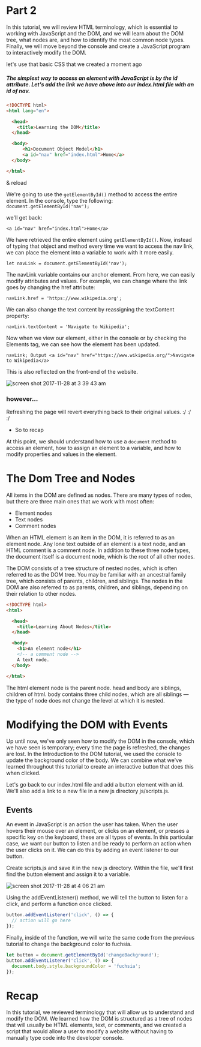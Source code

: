 # Part 2

In this tutorial, we will review HTML terminology, which is essential to working with JavaScript and the DOM, and we will learn about the DOM tree, what nodes are, and how to identify the most common node types. Finally, we will move beyond the console and create a JavaScript program to interactively modify the DOM.

let's use that basic CSS that we created a moment ago

##### The simplest way to access an element with JavaScript is by the id attribute. Let's add the link we have above into our index.html file with an id of nav.

```html
<!DOCTYPE html>
<html lang="en">

  <head>
    <title>Learning the DOM</title>
  </head>

  <body>
      <h1>Document Object Model</h1>
      <a id="nav" href="index.html">Home</a>
  </body>

</html>
```

& reload

We're going to use the `getElementById()` method to access the entire element. In the console, type the following:
`document.getElementById('nav');`

we'll get back:

`<a id="nav" href="index.html">Home</a>`

We have retrieved the entire element using `getElementById()`. Now, instead of typing that object and method every time we want to access the nav link, we can place the element into a variable to work with it more easily.

`let navLink = document.getElementById('nav');`

The navLink variable contains our anchor element. From here, we can easily modify attributes and values. For example, we can change where the link goes by changing the href attribute:

`navLink.href = 'https://www.wikipedia.org';`

We can also change the text content by reassigning the textContent property:

`navLink.textContent = 'Navigate to Wikipedia';`

Now when we view our element, either in the console or by checking the Elements tag, we can see how the element has been updated.

`navLink;
Output
<a id="nav" href="https://www.wikipedia.org/">Navigate to Wikipedia</a>`

This is also reflected on the front-end of the website.

![screen shot 2017-11-28 at 3 39 43 am](https://user-images.githubusercontent.com/6153182/33309909-d2cba2c8-d3ed-11e7-988d-c6ba0b0f11e9.png)

### however...
Refreshing the page will revert everything back to their original values. :/ :/ :/

-  So to recap

At this point, we should understand how to use a `document` method to access an element, how to assign an element to a variable, and how to modify properties and values in the element.


# The Dom Tree and Nodes

All items in the DOM are defined as nodes. There are many types of nodes, but there are three main ones that we work with most often:

-  Element nodes
-  Text nodes
-  Comment nodes


When an HTML element is an item in the DOM, it is referred to as an element node. Any lone text outside of an element is a text node, and an HTML comment is a comment node. In addition to these three node types, the document itself is a document node, which is the root of all other nodes.

The DOM consists of a tree structure of nested nodes, which is often referred to as the DOM tree. You may be familiar with an ancestral family tree, which consists of parents, children, and siblings. The nodes in the DOM are also referred to as parents, children, and siblings, depending on their relation to other nodes.

``` html
<!DOCTYPE html>
<html>

  <head>
    <title>Learning About Nodes</title>
  </head>

  <body>
    <h1>An element node</h1>
    <!-- a comment node -->
    A text node.
  </body>

</html>
```

The html element node is the parent node. head and body are siblings, children of html. body contains three child nodes, which are all siblings — the type of node does not change the level at which it is nested.

# Modifying the DOM with Events
Up until now, we've only seen how to modify the DOM in the console, which we have seen is temporary; every time the page is refreshed, the changes are lost. In the Introduction to the DOM tutorial, we used the console to update the background color of the body. We can combine what we've learned throughout this tutorial to create an interactive button that does this when clicked.

Let's go back to our index.html file and add a button element with an id. We'll also add a link to a new file in a new js directory js/scripts.js.

## Events
An event in JavaScript is an action the user has taken. When the user hovers their mouse over an element, or clicks on an element, or presses a specific key on the keyboard, these are all types of events. In this particular case, we want our button to listen and be ready to perform an action when the user clicks on it. We can do this by adding an event listener to our button.

Create scripts.js and save it in the new js directory. Within the file, we'll first find the button element and assign it to a variable.

![screen shot 2017-11-28 at 4 06 21 am](https://user-images.githubusercontent.com/6153182/33311016-8f0cb56e-d3f1-11e7-9e1e-cc70cbe38ef3.png)


Using the addEventListener() method, we will tell the button to listen for a click, and perform a function once clicked.

``` javascript
button.addEventListener('click', () => {
  // action will go here
});
```

Finally, inside of the function, we will write the same code from the previous tutorial to change the background color to fuchsia.

``` javascript
let button = document.getElementById('changeBackground');
button.addEventListener('click', () => {
  document.body.style.backgroundColor = 'fuchsia';
});
```

# Recap
In this tutorial, we reviewed terminology that will allow us to understand and modify the DOM. We learned how the DOM is structured as a tree of nodes that will usually be HTML elements, text, or comments, and we created a script that would allow a user to modify a website without having to manually type code into the developer console.
